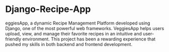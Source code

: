 # Django-Recipe-App
eggiesApp, a dynamic Recipe Management Platform developed using Django, one of the most powerful web frameworks. VeggiesApp helps users upload, view, and manage their favorite recipes in an intuitive and user-friendly environment. This project has been a rewarding experience that pushed my skills in both backend and frontend development.

